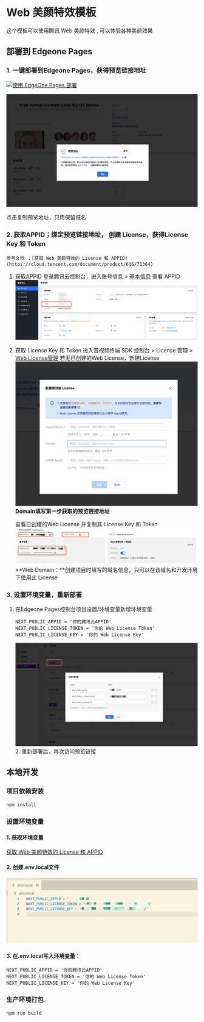# Web 美颜特效模板

这个模板可以使用腾讯 Web 美颜特效 , 可以体验各种美颜效果

## 部署到 Edgeone Pages

### 1. 一键部署到Edgeone Pages，获得预览链接地址

[![使用 EdgeOne Pages 部署](https://cdnstatic.tencentcs.com/edgeone/pages/deploy.svg)](https://console.cloud.tencent.com/edgeone/pages/new?template=trtc-ar)

![1751441411057](image/README_zh-CN/1751441411057.png)

点击复制预览地址，只用保留域名

### 2. 获取APPID；绑定预览链接地址， 创建 License，获得License Key 和 Token

    参考文档 ：[获取 Web 美颜特效的 License 和 APPID](https://cloud.tencent.com/document/product/616/71364)

1. 获取APPID
   登录腾讯云控制台，进入账号信息 > [基本信息](https://console.cloud.tencent.com/developer "https://console.cloud.tencent.com/developer") 查看 APPID
   ![1751440561061](image/README_zh-CN/1751440561061.png)
2. 获取 License Key 和 Token
   进入音视频终端 SDK 控制台 > License 管理 > [Web License管理](https://console.cloud.tencent.com/vcube/web "https://console.cloud.tencent.com/vcube/web")
   若无已创建的Web License，新建License
   ![1751440847194](image/README_zh-CN/1751440847194.png)      **Domain填写第一步获取的预览链接地址**

   查看已创建的Web License 并复制其 License Key 和 Token![1751441116051](image/README_zh-CN/1751441116051.png)
   **Web Domain：**创建项目时填写的域名信息，只可以在该域名和开发环境下使用此 License

### 3.  设置环境变量，重新部署

1. 在Edgeone Pages控制台项目设置/环境变量新增环境变量

   ```
   NEXT_PUBLIC_APPID = '你的腾讯云APPID'
   NEXT_PUBLIC_LICENSE_TOKEN = '你的 Web License Token'
   NEXT_PUBLIC_LICENSE_KEY = '你的 Web License Key'
   ```

   ![1751442074949](image/README_zh-CN/1751442074949.png)
   2. 重新部署后，再次访问预览链接

## 本地开发

### 项目依赖安装

```sh
npm install
```

### 设置环境变量

#### 1. 获取环境变量

[获取 Web 美颜特效的 License 和 APPID](https://cloud.tencent.com/document/product/616/71364)

#### 2. 创建.env.local文件

![1751442977073](image/README_zh-CN/1751442977073.png)

#### 3. 在.env.local写入环境变量：

```
NEXT_PUBLIC_APPID = '你的腾讯云APPID'
NEXT_PUBLIC_LICENSE_TOKEN = '你的 Web License Token'
NEXT_PUBLIC_LICENSE_KEY = '你的 Web License Key'
```

### 生产环境打包

```sh
npm run build
```
